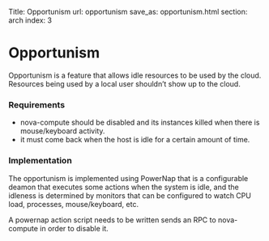 Title: Opportunism
url: opportunism
save_as: opportunism.html
section: arch
index: 3

Opportunism
==========
Opportunism is a feature that allows idle resources to be used by the cloud. Resources being used by a local user shouldn’t show up to the cloud.

### Requirements
* nova-compute should be disabled and its instances killed when there is mouse/keyboard activity.
* it must come back when the host is idle for a certain amount of time.

### Implementation
The opportunism is implemented using PowerNap that is a configurable deamon that executes some actions when the system is idle, and the idleness is determined by monitors that can be configured to watch CPU load, processes, mouse/keyboard, etc.

A powernap action script needs to be written sends an RPC to nova-compute in order to disable it.
